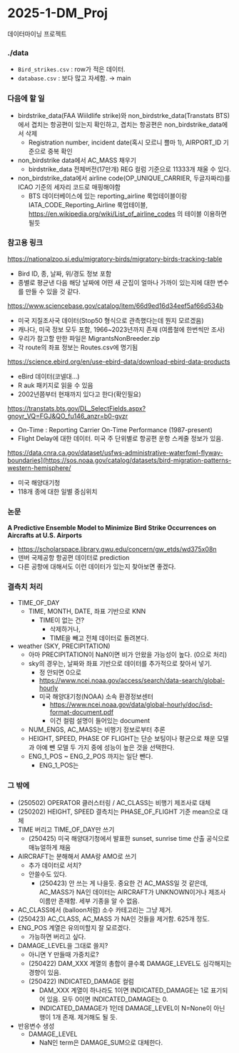 # 2025-1-DM_Proj
데이터마이닝 프로젝트


### ./data
* `Bird_strikes.csv` : row가 적은 데이터.
* `database.csv` : 보다 많고 자세함. → main

### 다음에 할 일 
- birdstrike_data(FAA Wiildlife strike)와 non_birdstrke_data(Transtats BTS)에서 겹치는 항공편이 있는지 확인하고, 겹치는 항공편은 non_birdstrike_data에서 삭제
    - Registration number, incident date(혹시 모르니 쁠마 1), AIRPORT_ID 기준으로 중복 확인
- non_birdstrike data에서 AC_MASS 채우기
    - birdstrike_data 전체버전(17만개) REG 컬럼 기준으로 11333개 채울 수 있다.
- non_birdstrike_data에서 airline code(OP_UNIQUE_CARRIER, 두글자짜리)를 ICAO 기준의 세자리 코드로 매핑해야함
    - BTS 데이터베이스에 있는 reporting_airline 룩업테이블이랑 IATA_CODE_Reporting_Airline 룩업테이블, https://en.wikipedia.org/wiki/List_of_airline_codes 의 테이블 이용하면 될듯

### 참고용 링크
https://nationalzoo.si.edu/migratory-birds/migratory-birds-tracking-table
- Bird ID, 종, 날짜, 위/경도 정보 포함
- 종별로 평균낸 다음 해당 날짜에 어떤 새 군집이 얼마나 가까이 있는지에 대한 변수를 만들 수 있을 것 같다.

https://www.sciencebase.gov/catalog/item/66d9ed16d34eef5af66d534b
- 미국 지질조사국 데이터(Stop50 형식으로 관측했다는데 뭔지 모르겠음)
- 캐나다, 미국 정보 모두 포함, 1966~2023년까지 존재 (여름철에 한번씩만 조사)
- 우리가 참고할 만한 파일은 MigrantsNonBreeder.zip
- 각 route의 좌표 정보는 Routes.csv에 명기됨

https://science.ebird.org/en/use-ebird-data/download-ebird-data-products
- eBird 데이터(코넬대...)
- R auk 패키지로 읽을 수 있음
- 2002년쯤부터 현재까지 있다고 한다(확인필요)

https://transtats.bts.gov/DL_SelectFields.aspx?gnoyr_VQ=FGJ&QO_fu146_anzr=b0-gvzr
- On-Time : Reporting Carrier On-Time Performance (1987-present)
- Flight Delay에 대한 데이터. 미국 주 단위별로 항공편 운항 스케줄 정보가 있음.

https://data.cnra.ca.gov/dataset/usfws-administrative-waterfowl-flyway-boundaries](https://sos.noaa.gov/catalog/datasets/bird-migration-patterns-western-hemisphere/
- 미국 해양대기청
- 118개 종에 대한 일별 중심위치

### 논문
**A Predictive Ensemble Model to Minimize Bird Strike Occurrences on Aircrafts at U.S. Airports**
- https://scholarspace.library.gwu.edu/concern/gw_etds/wd375x08n
- 덴버 국제공항 항공편 데이터로 prediction
- 다른 공항에 대해서도 이런 데이터가 있는지 찾아보면 좋겠다.

### 결측치 처리
- TIME_OF_DAY
  - TIME, MONTH, DATE, 좌표 기반으로 KNN
    - TIME이 없는 건?
      - 삭제하거나,
      - TIME을 빼고 전체 데이터로 돌려본다.
- weather (SKY, PRECIPITATION)
  - 아마 PRECIPITATION이 NaN이면 비가 안왔을 가능성이 높다. (0으로 처리)
  - sky의 경우는, 날짜와 좌표 기반으로 데이터를 추가적으로 찾아서 넣기.
    - 정 안되면 0으로
    - https://www.ncei.noaa.gov/access/search/data-search/global-hourly
    - 미국 해양대기청(NOAA) 소속 환경정보센터
        - https://www.ncei.noaa.gov/data/global-hourly/doc/isd-format-document.pdf
        - 이건 컬럼 설명이 들어있는 document
  - NUM_ENGS, AC_MASS는 비행기 정보로부터 추론
  - HEIGHT, SPEED, PHASE OF FLIGHT는 단순 보팅이나 평균으로 채운 모델과 아예 뺀 모델 두 가지 중에 성능이 높은 것을 선택한다.
  - ENG_1_POS ~ ENG_2_POS 까지는 일단 뺀다.
      - ENG_1_POS는 

### 그 밖에
- (250502) OPERATOR 클러스터링 / AC_CLASS는 비행기 제조사로 대체
- (250202) HEIGHT, SPEED 결측치는 PHASE_OF_FLIGHT 기준 mean으로 대체
- TIME 버리고 TIME_OF_DAY만 쓰기
    - (250425) 미국 해양대기청에서 발표한 sunset, sunrise time 산출 공식으로 매뉴얼하게 채움
- AIRCRAFT는 분해해서 AMA랑 AMO로 쓰기
  - 추가 데이터로 서치?
  - 안쓸수도 있다.
      - (250423) 안 쓰는 게 나을듯. 중요한 건 AC_MASS일 것 같은데, AC_MASS가 NA인 데이터는 AIRCRAFT가 UNKNOWN이거나 제조사 이름만 존재함. 세부 기종을 알 수 없음.
- AC_CLASS에서 (balloon처럼) 소수 카테고리는 그냥 제거.
- (250423) AC_CLASS, AC_MASS 가 NA인 것들을 제거함. 625개 정도.
- ENG_POS 계열은 유의미할지 잘 모르겠다.
  - 가능하면 버리고 싶다.
- DAMAGE_LEVEL을 그대로 쓸지?
  - 아니면 Y 만들때 가중치로?
  - (250422) DAM_XXX 계열의 총합이 클수록 DAMAGE_LEVEL도 심각해지는 경향이 있음.
  - (250422) INDICATED_DAMAGE 컬럼
      - DAM_XXX 계열이 하나라도 1이면 INDICATED_DAMAGE는 1로 표기되어 있음. 모두 0이면 INDICATED_DAMAGE는 0.
      - INDICATED_DAMAGE가 1인데 DAMAGE_LEVEL이 N=None이 아닌 행이 1개 존재. 제거해도 될 듯.
- 반응변수 생성
  - DAMAGE_LEVEL
      - NaN인 term은 DAMAGE_SUM으로 대체한다.

  
